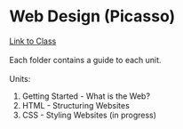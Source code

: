 # Web Design (Picasso)
[Link to Class](https://codehs.com/course/web_design_picasso/overview)  
&nbsp;  
Each folder contains a guide to each unit.  
&nbsp;  
Units:
1. Getting Started - What is the Web?
2. HTML - Structuring Websites
3. CSS - Styling Websites (in progress)

